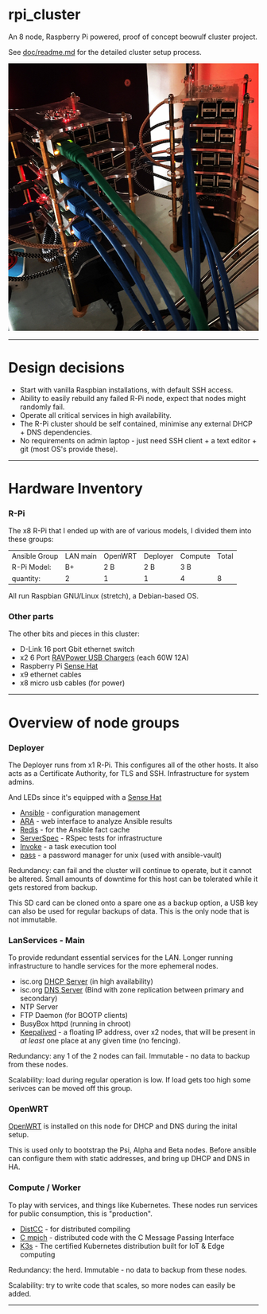 # rpi_cluster

An 8 node, Raspberry Pi powered, proof of concept beowulf cluster project.

See [doc/readme.md](https://github.com/craig-m/rpi_cluster/tree/master/doc) for the detailed cluster setup process.

<p align="center">
  <img width="515" height="538" src="https://github.com/craig-m/rpi_cluster/raw/master/doc/pictures/pi_towers1.jpg">
</p>

---

# Design decisions

* Start with vanilla Raspbian installations, with default SSH access.
* Ability to easily rebuild any failed R-Pi node, expect that nodes might randomly fail.
* Operate all critical services in high availability.
* The R-Pi cluster should be self contained, minimise any external DHCP + DNS dependencies.
* No requirements on admin laptop - just need SSH client + a text editor + git (most OS's provide these).


---


# Hardware Inventory

### R-Pi

The x8 R-Pi that I ended up with are of various models, I divided them into these groups:

<table>
<tbody>
<tr>
  <td>Ansible Group</td>
  <td>LAN main</td>
  <td>OpenWRT</td>
  <td>Deployer</td>
  <td>Compute</td>
  <td>Total</td>
</tr>
<tr>
  <td>R-Pi Model:</td>
  <td>B+</td>
  <td>2 B</td>
  <td>2 B</td>
  <td>3 B</td>
  <td>&nbsp;</td>
</tr>
<tr>
  <td>quantity:</td>
  <td>2</td>
  <td>1</td>
  <td>1</td>
  <td>4</td>
  <td>8</td>
</tr>
</tbody>
</table>

All run Raspbian GNU/Linux (stretch), a Debian-based OS.

### Other parts

The other bits and pieces in this cluster:

* D-Link 16 port Gbit ethernet switch
* x2 6 Port [RAVPower USB Chargers](https://www.ravpower.com/6-port-usb-wall-charger-black-.html) (each 60W 12A) 
* Raspberry Pi [Sense Hat](https://www.raspberrypi.org/products/sense-hat/)
* x9 ethernet cables
* x8 micro usb cables (for power)


---


# Overview of node groups


### Deployer

The Deployer runs from x1 R-Pi. This configures all of the other hosts. It also acts as a Certificate Authority, for TLS and SSH. Infrastructure for system admins.

And LEDs since it's equipped with a [Sense Hat](https://www.raspberrypi.org/products/sense-hat/)

* [Ansible](https://www.ansible.com/) - configuration management
* [ARA](https://ara.readthedocs.io/en/stable/) - web interface to analyze Ansible results
* [Redis](https://redis.io/) - for the Ansible fact cache
* [ServerSpec](http://serverspec.org/) - RSpec tests for infrastructure
* [Invoke](http://www.pyinvoke.org/) - a task execution tool
* [pass](https://www.passwordstore.org/) -  a password manager for unix (used with ansible-vault)


Redundancy: can fail and the cluster will continue to operate, but it cannot be altered. Small amounts of downtime for this host can be tolerated while it gets restored from backup.

This SD card can be cloned onto a spare one as a backup option, a USB key can also be used for regular backups of data. This is the only node that is not immutable.


### LanServices - Main

To provide redundant essential services for the LAN. Longer running infrastructure to handle services for the more ephemeral nodes.

* isc.org [DHCP Server](https://www.isc.org/downloads/dhcp/) (in high availability)
* isc.org [DNS Server](https://www.isc.org/downloads/bind/) (Bind with zone replication between primary and secondary)
* NTP Server
* FTP Daemon (for BOOTP clients)
* BusyBox httpd (running in chroot)
* [Keepalived](https://github.com/acassen/keepalived) - a floating IP address, over x2 nodes, that will be present in *at least* one place at any given time (no fencing).

Redundancy: any 1 of the 2 nodes can fail. Immutable - no data to backup from these nodes.

Scalability: load during regular operation is low. If load gets too high some serivces can be moved off this group.


### OpenWRT

[OpenWRT](https://openwrt.org/toh/raspberry_pi_foundation/raspberry_pi) is installed on this node for DHCP and DNS during the inital setup.

This is used only to bootstrap the Psi, Alpha and Beta nodes. Before ansible can configure them with static addresses, and bring up DHCP and DNS in HA.


### Compute / Worker

To play with services, and things like Kubernetes. These nodes run services for public consumption, this is "production".

* [DistCC](https://github.com/distcc/distcc) - for distributed compiling
* [C mpich](https://www.mpich.org/) - distributed code with the C Message Passing Interface
* [K3s](https://k3s.io/) - The certified Kubernetes distribution built for IoT & Edge computing

Redundancy: the herd. Immutable - no data to backup from these nodes.

Scalability: try to write code that scales, so more nodes can easily be added.

---
